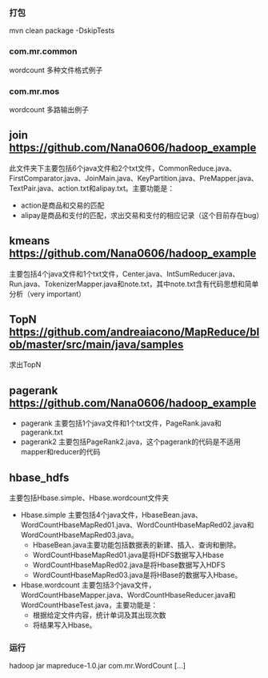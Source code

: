 ### 打包
mvn clean  package -DskipTests

### com.mr.common
wordcount 多种文件格式例子

### com.mr.mos
wordcount 多路输出例子

## join https://github.com/Nana0606/hadoop_example
此文件夹下主要包括6个java文件和2个txt文件，CommonReduce.java、FirstComparator.java、JoinMain.java、KeyPartition.java、PreMapper.java、TextPair.java、action.txt和alipay.txt。主要功能是：

* action是商品和交易的匹配
* alipay是商品和支付的匹配，求出交易和支付的相应记录（这个目前存在bug）

## kmeans https://github.com/Nana0606/hadoop_example

主要包括4个java文件和1个txt文件，Center.java、IntSumReducer.java、Run.java、TokenizerMapper.java和note.txt，其中note.txt含有代码思想和简单分析（very important）


## TopN  https://github.com/andreaiacono/MapReduce/blob/master/src/main/java/samples

求出TopN 


## pagerank  https://github.com/Nana0606/hadoop_example

* pagerank
  主要包括1个java文件和1个txt文件，PageRank.java和pagerank.txt
* pagerank2
  主要包括PageRank2.java，这个pagerank的代码是不适用mapper和reducer的代码
  
## hbase_hdfs
  
  主要包括Hbase.simple、Hbase.wordcount文件夹
  
  * Hbase.simple
    主要包括4个java文件，HbaseBean.java、WordCountHbaseMapRed01.java、WordCountHbaseMapRed02.java和WordCountHbaseMapRed03.java。
    * HbaseBean.java主要功能包括数据表的新建、插入、查询和删除。
    * WordCountHbaseMapRed01.java是将HDFS数据写入Hbase
    * WordCountHbaseMapRed02.java是将Hbase数据写入HDFS
    * WordCountHbaseMapRed03.java是将HBase的数据写入Hbase。
  * Hbase.wordcount
    主要包括3个java文件，WordCountHbaseMapper.java、WordCountHbaseReducer.java和WordCountHbaseTest.java，主要功能是：
    * 根据给定文件内容，统计单词及其出现次数
    * 将结果写入Hbase。


### 运行
hadoop jar mapreduce-1.0.jar  com.mr.WordCount  <in> [<in>...] <out>

